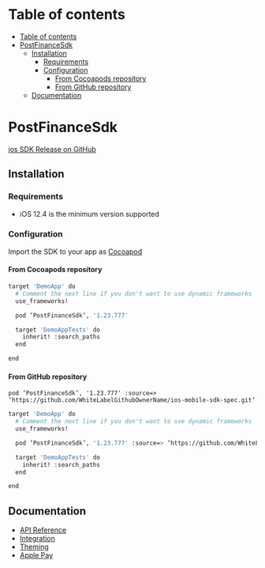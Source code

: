 # Table of contents

- [Table of contents](#table-of-contents)
- [PostFinanceSdk](#walleepaymentsdk)
  - [Installation](#installation)
    - [Requirements](#requirements)
    - [Configuration](#configuration)
      - [From Cocoapods repository](#from-cocoapods-repository)
      - [From GitHub repository](#from-github-repository)
  - [Documentation](#documentation)

# PostFinanceSdk

[ios SDK Release on GitHub](https://github.com/WhiteLabelGithubOwnerName/ios-mobile-sdk/releases)

## Installation

### Requirements

- iOS 12.4 is the minimum version supported

### Configuration

Import the SDK to your app as [Cocoapod](https://cocoapods.org/)

#### From Cocoapods repository

```sh
target 'DemoApp' do
  # Comment the next line if you don't want to use dynamic frameworks
  use_frameworks!

  pod ‘PostFinanceSdk’, '1.23.777'

  target 'DemoAppTests' do
    inherit! :search_paths
  end

end
```

#### From GitHub repository

`pod ‘PostFinanceSdk’, '1.23.777' :source=> ‘https://github.com/WhiteLabelGithubOwnerName/ios-mobile-sdk-spec.git’`

```sh
target 'DemoApp' do
  # Comment the next line if you don't want to use dynamic frameworks
  use_frameworks!

  pod ‘PostFinanceSdk’, '1.23.777' :source=> ‘https://github.com/WhiteLabelGithubOwnerName/ios-mobile-sdk-spec.git’`

  target 'DemoAppTests' do
    inherit! :search_paths
  end

end
```

## Documentation

- [API Reference](./docs/api-reference.md)
- [Integration](./docs/integration.md)
- [Theming](./docs/theming.md)
- [Apple Pay](./docs/apple-pay.md)
